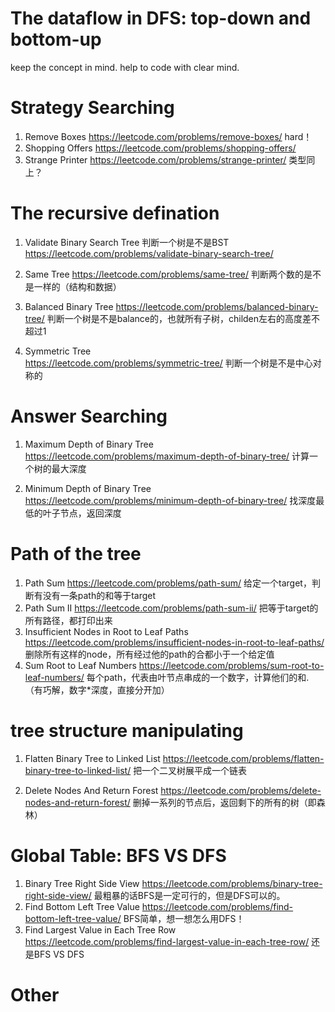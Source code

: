 # The dataflow in DFS: top-down and bottom-up
keep the concept in mind. help to code with clear mind. 

# Strategy Searching
1. Remove Boxes
https://leetcode.com/problems/remove-boxes/
hard！
2. Shopping Offers
https://leetcode.com/problems/shopping-offers/
3. Strange Printer
https://leetcode.com/problems/strange-printer/
类型同上？

# The recursive defination
1. Validate Binary Search Tree
判断一个树是不是BST
https://leetcode.com/problems/validate-binary-search-tree/

2. Same Tree
https://leetcode.com/problems/same-tree/
判断两个数的是不是一样的（结构和数据）

3. Balanced Binary Tree
https://leetcode.com/problems/balanced-binary-tree/
判断一个树是不是balance的，也就所有子树，childen左右的高度差不超过1

4. Symmetric Tree  
https://leetcode.com/problems/symmetric-tree/
判断一个树是不是中心对称的

# Answer Searching
1. Maximum Depth of Binary Tree
https://leetcode.com/problems/maximum-depth-of-binary-tree/
计算一个树的最大深度

2. Minimum Depth of Binary Tree
https://leetcode.com/problems/minimum-depth-of-binary-tree/
找深度最低的叶子节点，返回深度

# Path of the tree
1. Path Sum
https://leetcode.com/problems/path-sum/
给定一个target，判断有没有一条path的和等于target
2. Path Sum II
https://leetcode.com/problems/path-sum-ii/
把等于target的所有路径，都打印出来
3. Insufficient Nodes in Root to Leaf Paths
https://leetcode.com/problems/insufficient-nodes-in-root-to-leaf-paths/
删除所有这样的node，所有经过他的path的合都小于一个给定值
4. Sum Root to Leaf Numbers
https://leetcode.com/problems/sum-root-to-leaf-numbers/
每个path，代表由叶节点串成的一个数字，计算他们的和.（有巧解，数字*深度，直接分开加）

# tree structure manipulating
1. Flatten Binary Tree to Linked List
https://leetcode.com/problems/flatten-binary-tree-to-linked-list/
把一个二叉树展平成一个链表

2. Delete Nodes And Return Forest
https://leetcode.com/problems/delete-nodes-and-return-forest/
删掉一系列的节点后，返回剩下的所有的树（即森林）

# Global Table: BFS VS DFS
1. Binary Tree Right Side View
https://leetcode.com/problems/binary-tree-right-side-view/
最粗暴的话BFS是一定可行的，但是DFS可以的。
2. Find Bottom Left Tree Value
https://leetcode.com/problems/find-bottom-left-tree-value/
BFS简单，想一想怎么用DFS！
3. Find Largest Value in Each Tree Row
https://leetcode.com/problems/find-largest-value-in-each-tree-row/
还是BFS VS DFS

# Other

